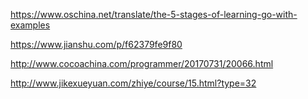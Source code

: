 https://www.oschina.net/translate/the-5-stages-of-learning-go-with-examples

https://www.jianshu.com/p/f62379fe9f80

http://www.cocoachina.com/programmer/20170731/20066.html

http://www.jikexueyuan.com/zhiye/course/15.html?type=32



